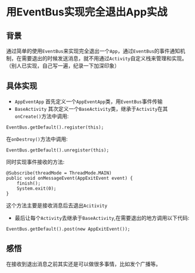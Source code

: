 # 用EventBus实现完全退出App实战
## 背景
通过简单的使用`EventBus`来实现完全退出一个`App`，通过`EventBus`的事件通知机制，在需要退出的时候发送消息，就不用通过`Activity`自定义栈来管理和实现。（别人已实现，自己写一遍，纪录一下加深印象）
## 具体实现
* `AppEventApp`
首先定义一个`AppEventApp`类，用`EventBus`事件传输
* `BaseActivity`
其次定义一个`BaseActivity`类，继承于`Activity`在其`onCreate()`方法中调用:
```
EventBus.getDefault().register(this);
```
在`onDestroy()`方法中调用:
```
EventBus.getDefault().unregister(this);
```
同时实现事件接收的方法:
```
@Subscribe(threadMode = ThreadMode.MAIN)
public void onMessageEvent(AppExitEvent event) {
    finish();
    System.exit(0);
}
```
这个方法主要是接收消息后去退出`Acitivity`
*  最后让每个`Activity`去继承于`BaseActivity`,在需要退出的地方调用以下代码:
```
EventBus.getDefault().post(new AppExitEvent());
```

## 感悟
在接收到退出消息之前其实还是可以做很多事情，比如发个广播等。
